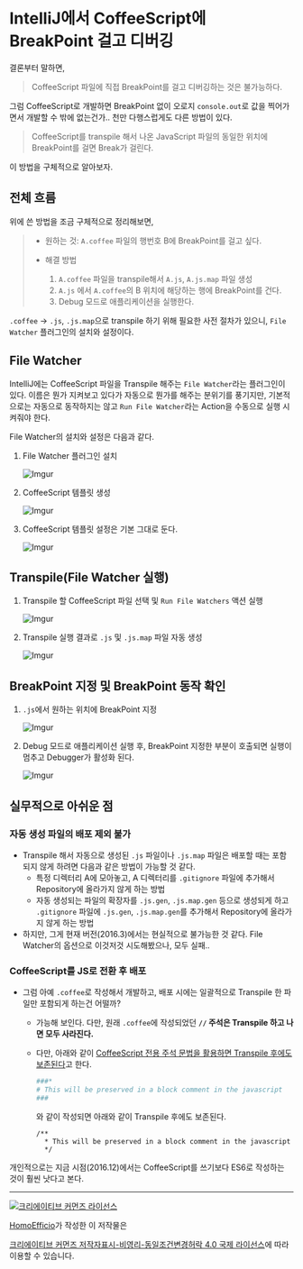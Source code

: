 # IntelliJ에서 CoffeeScript에 BreakPoint 걸고 디버깅

결론부터 말하면,

>CoffeeScript 파일에 직접 BreakPoint를 걸고 디버깅하는 것은 불가능하다.

그럼 CoffeeScript로 개발하면 BreakPoint 없이 오로지 `console.out`로 값을 찍어가면서 개발할 수 밖에 없는건가..
천만 다행스럽게도 다른 방법이 있다.

>CoffeeScript를 transpile 해서 나온 JavaScript 파일의 동일한 위치에 BreakPoint를 걸면 Break가 걸린다.

이 방법을 구체적으로 알아보자.

## 전체 흐름

위에 쓴 방법을 조금 구체적으로 정리해보면,

>- 원하는 것: `A.coffee` 파일의 행번호 B에 BreakPoint를 걸고 싶다.
>
>- 해결 방법
>    1. `A.coffee` 파일을 transpile해서 `A.js`, `A.js.map` 파일 생성
>    1. `A.js` 에서 `A.coffee`의 B 위치에 해당하는 행에 BreakPoint를 건다.
>    1. Debug 모드로 애플리케이션을 실행한다.

`.coffee` -> `.js`, `.js.map`으로 transpile 하기 위해 필요한 사전 절차가 있으니, `File Watcher` 플러그인의 설치와 설정이다.

## File Watcher

IntelliJ에는 CoffeeScript 파일을 Transpile 해주는 `File Watcher`라는 플러그인이 있다. 이름은 뭔가 지켜보고 있다가 자동으로 뭔가를 해주는 분위기를 풍기지만, 기본적으로는 자동으로 동작하지는 않고 `Run File Watcher`라는 Action을 수동으로 실행 시켜줘야 한다.

File Watcher의 설치와 설정은 다음과 같다.

1. File Watcher 플러그인 설치

    ![Imgur](http://i.imgur.com/DHN03p3.png)
    
1. CoffeeScript 템플릿 생성

    ![Imgur](http://i.imgur.com/PzMaVei.png)
    
1. CoffeeScript 템플릿 설정은 기본 그대로 둔다.

    ![Imgur](http://i.imgur.com/wEWYHDH.png)
    
## Transpile(File Watcher 실행)
    
1. Transpile 할 CoffeeScript 파일 선택 및 `Run File Watchers` 액션 실행

    ![Imgur](http://i.imgur.com/J9ZGyc0.png)
    
1. Transpile 실행 결과로 `.js` 및  `.js.map` 파일 자동 생성

    ![Imgur](http://i.imgur.com/IE6HJBi.png)
    
## BreakPoint 지정 및 BreakPoint 동작 확인
        
1. `.js`에서 원하는 위치에 BreakPoint 지정 

    ![Imgur](http://i.imgur.com/c8tHtxO.png)
    
1. Debug 모드로 애플리케이션 실행 후, BreakPoint 지정한 부분이 호출되면 실행이 멈추고 Debugger가 활성화 된다.

    ![Imgur](http://i.imgur.com/ILWfo9q.png)

## 실무적으로 아쉬운 점

### 자동 생성 파일의 배포 제외 불가

- Transpile 해서 자동으로 생성된 `.js` 파일이나 `.js.map` 파일은 배포할 때는 포함되지 않게 하려면 다음과 같은 방법이 가능할 것 같다.
	- 특정 디렉터리 A에 모아놓고, A 디렉터리를 `.gitignore` 파일에 추가해서 Repository에 올라가지 않게 하는 방법
	- 자동 생성되는 파일의 확장자를 `.js.gen`, `.js.map.gen` 등으로 생성되게 하고 `.gitignore` 파일에 `.js.gen`, `.js.map.gen`를 추가해서 Repository에 올라가지 않게 하는 방법
- 하지만, 그게 현재 버전(2016.3)에서는 현실적으로 불가능한 것 같다. File Watcher의 옵션으로 이것저것 시도해봤으나, 모두 실패..

### CoffeeScript를 JS로 전환 후 배포

- 그럼 아예 `.coffee`로 작성해서 개발하고, 배포 시에는 일괄적으로 Transpile 한 파일만 포함되게 하는건 어떨까?
	- 가능해 보인다. 다만, 원래 `.coffee`에 작성되었던 **`//` 주석은 Transpile 하고 나면 모두 사라진다.**
	- 다만, 아래와 같이 [CoffeeScript 전용 주석 문법을 활용하면 Transpile 후에도 보존된다](http://stackoverflow.com/questions/9724206/maintaining-comments-in-js-files-after-compilation-from-coffee)고 한다.
	
		```coffeescript
		###*
       # This will be preserved in a block comment in the javascript
       ###
       ```
       와 같이 작성되면 아래와 같이 Transpile 후에도 보존된다.       
       
       ```
       /**
         * This will be preserved in a block comment in the javascript
         */
       ```

개인적으로는 지금 시점(2016.12)에서는 CoffeeScript를 쓰기보다 ES6로 작성하는 것이 훨씬 낫다고 본다.

----
<a rel="license" href="http://creativecommons.org/licenses/by-nc-sa/4.0/"><img alt="크리에이티브 커먼즈 라이선스" style="border-width:0" src="https://i.creativecommons.org/l/by-nc-sa/4.0/88x31.png" /></a>

<a href='https://www.facebook.com/hanmomhanda' target='_blank'>HomoEfficio</a>가 작성한 이 저작물은

<a rel="license" href="http://creativecommons.org/licenses/by-nc-sa/4.0/">크리에이티브 커먼즈 저작자표시-비영리-동일조건변경허락 4.0 국제 라이선스</a>에 따라 이용할 수 있습니다.
